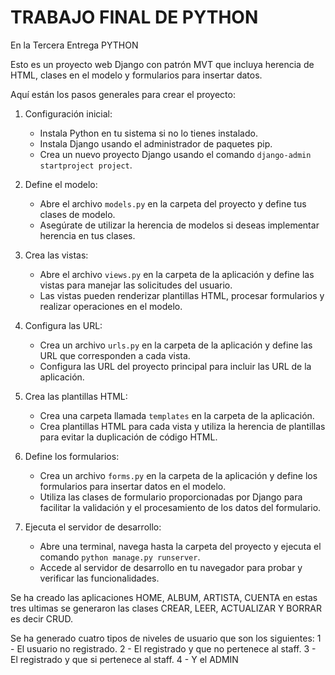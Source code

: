 # TRABAJO FINAL DE PYTHON

En la Tercera Entrega PYTHON

Esto es un proyecto web Django con patrón MVT que incluya herencia de HTML, clases en el modelo y formularios para insertar datos.

Aquí están los pasos generales para crear el proyecto:

1. Configuración inicial:
   - Instala Python en tu sistema si no lo tienes instalado.
   - Instala Django usando el administrador de paquetes pip.
   - Crea un nuevo proyecto Django usando el comando `django-admin startproject project`.

2. Define el modelo:
   - Abre el archivo `models.py` en la carpeta del proyecto y define tus clases de modelo.
   - Asegúrate de utilizar la herencia de modelos si deseas implementar herencia en tus clases.

3. Crea las vistas:
   - Abre el archivo `views.py` en la carpeta de la aplicación y define las vistas para manejar las solicitudes del usuario.
   - Las vistas pueden renderizar plantillas HTML, procesar formularios y realizar operaciones en el modelo.

4. Configura las URL:
   - Crea un archivo `urls.py` en la carpeta de la aplicación y define las URL que corresponden a cada vista.
   - Configura las URL del proyecto principal para incluir las URL de la aplicación.

5. Crea las plantillas HTML:
   - Crea una carpeta llamada `templates` en la carpeta de la aplicación.
   - Crea plantillas HTML para cada vista y utiliza la herencia de plantillas para evitar la duplicación de código HTML.

6. Define los formularios:
   - Crea un archivo `forms.py` en la carpeta de la aplicación y define los formularios para insertar datos en el modelo.
   - Utiliza las clases de formulario proporcionadas por Django para facilitar la validación y el procesamiento de los datos del formulario.

7. Ejecuta el servidor de desarrollo:
   - Abre una terminal, navega hasta la carpeta del proyecto y ejecuta el comando `python manage.py runserver`.
   - Accede al servidor de desarrollo en tu navegador para probar y verificar las funcionalidades.

Se ha creado las aplicaciones HOME, ALBUM, ARTISTA, CUENTA en estas tres ultimas se generaron las clases CREAR, LEER, ACTUALIZAR Y BORRAR es decir CRUD.

Se ha generado cuatro tipos de niveles de usuario que son los siguientes:
   1 - El usuario no registrado.
   2 - El registrado y que no pertenece al staff.
   3 - El registrado y que si pertenece al staff.
   4 - Y el ADMIN
